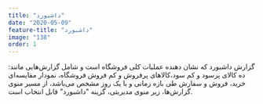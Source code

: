 ```yaml
---
title: "داشبورد"
date: "2020-05-09"
feature-title: "داشبورد"
image: "138"
order: 1
---
```


گزارش داشبورد که نشان دهنده عملیات کلی فروشگاه است و شامل گزارش‌هایی مانند: ده کالای پرسود و کم سود،کالاهای پرفروش و کم فروش فروشگاه، نمودار مقایسه‌ای خرید، فروش و سفارش طی بازه زمانی و یا یک روز مشخص می‌باشد، از مسیر منوی گزارش‌ها، زیر منوی مدیریتی، گزینه "داشبورد" قابل انتخاب است.
